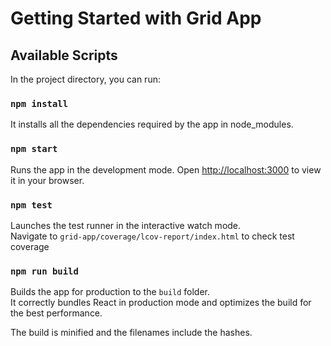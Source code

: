 # Getting Started with Grid App

## Available Scripts

In the project directory, you can run:

### `npm install`
It installs all the dependencies required by the app in node_modules.

### `npm start`

Runs the app in the development mode.
Open [http://localhost:3000](http://localhost:3000) to view it in your browser.

### `npm test`

Launches the test runner in the interactive watch mode.\
Navigate to `grid-app/coverage/lcov-report/index.html` to check test coverage

### `npm run build`

Builds the app for production to the `build` folder.\
It correctly bundles React in production mode and optimizes the build for the best performance.

The build is minified and the filenames include the hashes.
